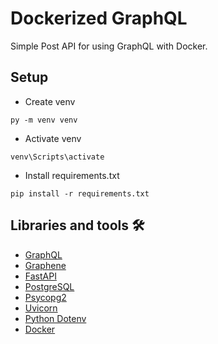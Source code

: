 # Dockerized GraphQL

Simple Post API for using GraphQL with Docker.

## Setup

* Create venv
```
py -m venv venv
```
* Activate venv
```
venv\Scripts\activate
```
* Install requirements.txt
```
pip install -r requirements.txt
```

## Libraries and tools 🛠
* [GraphQL](https://graphql.org)
* [Graphene](https://graphene-python.org)
* [FastAPI](https://fastapi.tiangolo.com)
* [PostgreSQL](https://www.postgresql.org)
* [Psycopg2](https://pypi.org/project/psycopg2/)
* [Uvicorn](https://www.uvicorn.org)
* [Python Dotenv](https://pypi.org/project/python-dotenv/)
* [Docker](https://www.docker.com)



